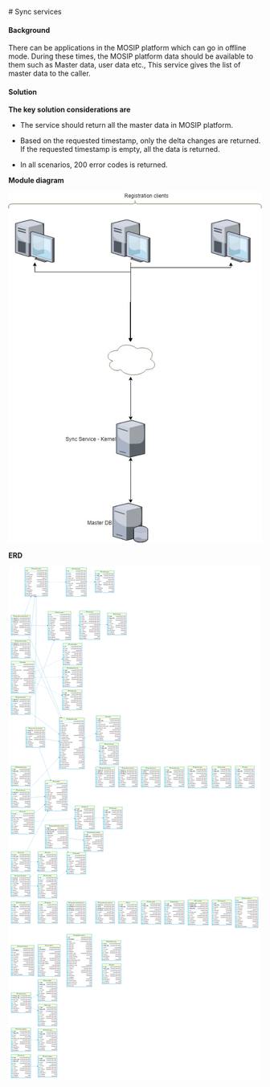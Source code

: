 ﻿﻿# Sync services

#### Background

There can be applications in the MOSIP platform which can go in offline mode. During these times, the MOSIP platform data should be available to them such as Master data, user data etc., This service gives the list of master data to the caller. 

#### Solution



**The key solution considerations are**


- The service should return all the master data in MOSIP platform. 

- Based on the requested timestamp, only the delta changes are returned. If the requested timestamp is empty, all the data is returned. 

- In all scenarios, 200 error codes is returned. 



**Module diagram**



![Module Diagram](_images/kernel-syncservices.jpg)


**ERD**

![Module Diagram](_images/kernel-masterdata-erd.png)



